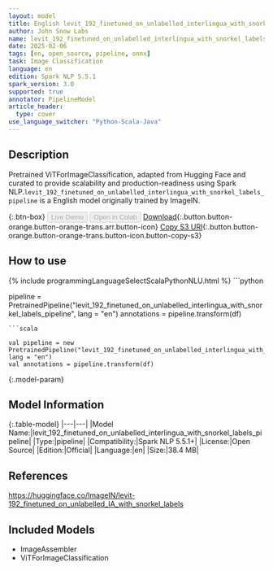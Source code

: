 ```yaml
---
layout: model
title: English levit_192_finetuned_on_unlabelled_interlingua_with_snorkel_labels_pipeline pipeline ViTForImageClassification from ImageIN
author: John Snow Labs
name: levit_192_finetuned_on_unlabelled_interlingua_with_snorkel_labels_pipeline
date: 2025-02-06
tags: [en, open_source, pipeline, onnx]
task: Image Classification
language: en
edition: Spark NLP 5.5.1
spark_version: 3.0
supported: true
annotator: PipelineModel
article_header:
  type: cover
use_language_switcher: "Python-Scala-Java"
---
```


## Description

Pretrained ViTForImageClassification, adapted from Hugging Face and curated to provide scalability and production-readiness using Spark NLP.`levit_192_finetuned_on_unlabelled_interlingua_with_snorkel_labels_pipeline` is a English model originally trained by ImageIN.

{:.btn-box}
<button class="button button-orange" disabled>Live Demo</button>
<button class="button button-orange" disabled>Open in Colab</button>
[Download](https://s3.amazonaws.com/auxdata.johnsnowlabs.com/public/models/levit_192_finetuned_on_unlabelled_interlingua_with_snorkel_labels_pipeline_en_5.5.1_3.0_1738872572244.zip){:.button.button-orange.button-orange-trans.arr.button-icon}
[Copy S3 URI](s3://auxdata.johnsnowlabs.com/public/models/levit_192_finetuned_on_unlabelled_interlingua_with_snorkel_labels_pipeline_en_5.5.1_3.0_1738872572244.zip){:.button.button-orange.button-orange-trans.button-icon.button-copy-s3}

## How to use



<div class="tabs-box" markdown="1">
{% include programmingLanguageSelectScalaPythonNLU.html %}
```python

pipeline = PretrainedPipeline("levit_192_finetuned_on_unlabelled_interlingua_with_snorkel_labels_pipeline", lang = "en")
annotations =  pipeline.transform(df)   

```
```scala

val pipeline = new PretrainedPipeline("levit_192_finetuned_on_unlabelled_interlingua_with_snorkel_labels_pipeline", lang = "en")
val annotations = pipeline.transform(df)

```
</div>

{:.model-param}
## Model Information

{:.table-model}
|---|---|
|Model Name:|levit_192_finetuned_on_unlabelled_interlingua_with_snorkel_labels_pipeline|
|Type:|pipeline|
|Compatibility:|Spark NLP 5.5.1+|
|License:|Open Source|
|Edition:|Official|
|Language:|en|
|Size:|38.4 MB|

## References

https://huggingface.co/ImageIN/levit-192_finetuned_on_unlabelled_IA_with_snorkel_labels

## Included Models

- ImageAssembler
- ViTForImageClassification